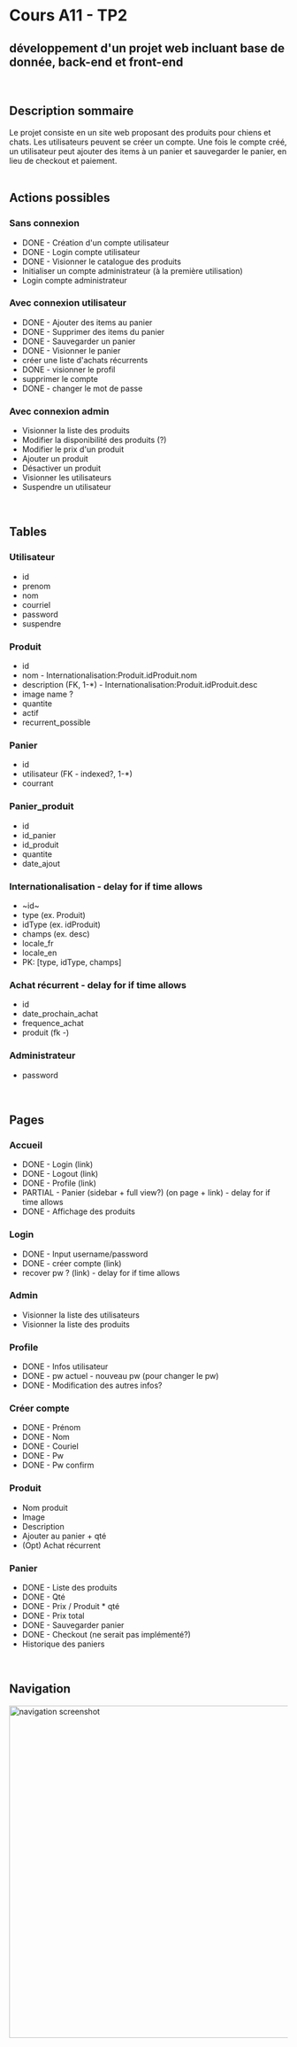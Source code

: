 # Cours A11 - TP2
## développement d'un projet web incluant base de donnée, back-end et front-end  
<br>

## Description sommaire
Le projet consiste en un site web proposant des produits pour chiens et chats. Les utilisateurs peuvent se créer un compte. Une fois le compte créé, un utilisateur peut ajouter des items à un panier et sauvegarder le panier, en lieu de checkout et paiement.  
<br>

## Actions possibles
### Sans connexion
- DONE - Création d'un compte utilisateur
- DONE - Login compte utilisateur
- DONE - Visionner le catalogue des produits
- Initialiser un compte administrateur (à la première utilisation)
- Login compte administrateur

### Avec connexion utilisateur
- DONE - Ajouter des items au panier
- DONE - Supprimer des items du panier
- DONE - Sauvegarder un panier
- DONE - Visionner le panier
- créer une liste d'achats récurrents
- DONE - visionner le profil
- supprimer le compte
- DONE - changer le mot de passe

### Avec connexion admin
- Visionner la liste des produits
- Modifier la disponibilité des produits (?)
- Modifier le prix d'un produit
- Ajouter un produit
- Désactiver un produit
- Visionner les utilisateurs
- Suspendre un utilisateur
<br>

## Tables
### Utilisateur
- id
- prenom
- nom
- courriel
- password
- suspendre

### Produit
- id
- nom - Internationalisation:Produit.idProduit.nom
- description (FK, 1-*) - Internationalisation:Produit.idProduit.desc
- image name ?
- quantite
- actif
- recurrent_possible

### Panier
- id
- utilisateur (FK - indexed?, 1-*)
- courrant

### Panier_produit
- id
- id_panier
- id_produit
- quantite
- date_ajout

### Internationalisation - delay for if time allows
- ~id~
- type (ex. Produit)
- idType (ex. idProduit)
- champs (ex. desc)
- locale_fr
- locale_en
- PK: [type, idType, champs]

### Achat récurrent - delay for if time allows
- id
- date_prochain_achat
- frequence_achat
- produit (fk *-*)

### Administrateur
- password
<br>

## Pages
### Accueil
- DONE - Login (link)
- DONE - Logout (link)
- DONE - Profile (link)
- PARTIAL - Panier (sidebar + full view?) (on page + link) - delay for if time allows
- DONE - Affichage des produits

### Login
- DONE - Input username/password
- DONE - créer compte (link)
- recover pw ? (link) - delay for if time allows

### Admin
- Visionner la liste des utilisateurs
- Visionner la liste des produits

### Profile
- DONE - Infos utilisateur
- DONE - pw actuel - nouveau pw (pour changer le pw)
- DONE - Modification des autres infos?

### Créer compte
- DONE - Prénom
- DONE - Nom
- DONE - Couriel
- DONE - Pw
- DONE - Pw confirm

### Produit
- Nom produit
- Image
- Description
- Ajouter au panier + qté
- (Opt) Achat récurrent

### Panier
- DONE - Liste des produits
- DONE - Qté
- DONE - Prix / Produit * qté
- DONE - Prix total
- DONE - Sauvegarder panier
- DONE - Checkout (ne serait pas implémenté?)
- Historique des paniers
<br>

## Navigation
<img src="https://i.imgur.com/kXmWd0u.png" alt="navigation screenshot" width="600">